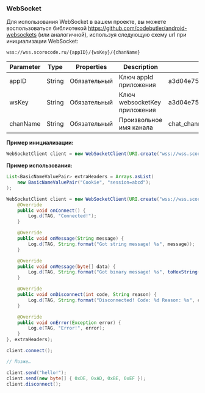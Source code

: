 <a name="WebSocket"></a>

### WebSocket

Для использования WebSocket в вашем проекте, вы можете воспользоваться библиотекой <https://github.com/codebutler/android-websockets> (или аналогичной), используя следующую схему url при инициализации WebSocket:

```
wss://wss.scorocode.ru/{appID}/{wsKey}/{chanName}
```

| Parameter | Type | Properties | Description | Value example |
|-----------|------|------------|-------------|---------------|
|appID  | String | Обязательный  |  Ключ appId приложения   |a3d04e75e157b2f7ae20c2fce02f63d6 |
|wsKey  | String | Обязательный   | Ключ websocketKey  приложения  | a3d04e75e157b2f7ae20c2fce02f63d6 |
|chanName  |  String | Обязательный  |  Произвольное имя канала | chat_channel |

**Пример инициализации:**

```Java
WebSocketClient client = new WebSocketClient(URI.create("wss://wss.scorocode.ru/a3d04e75e157b2f7ae20c2fce02f63d6/a3d04e75e157b2f7ae20c2fce02f63d6/chat_channel"), handler);
```

**Пример использования:**

```Java
List<BasicNameValuePair> extraHeaders = Arrays.asList(
    new BasicNameValuePair("Cookie", "session=abcd");
);

WebSocketClient client = new WebSocketClient(URI.create("wss://wss.scorocode.ru/a3d04e75e157b2f7ae20c2fce02f63d6/b3asd4e75e1fds2f7ae20c2fce02f63d6/chat_channel"), new WebSocketClient.Handler() {
    @Override
    public void onConnect() {
        Log.d(TAG, "Connected!");
    }

    @Override
    public void onMessage(String message) {
        Log.d(TAG, String.format("Got string message! %s", message));
    }

    @Override
    public void onMessage(byte[] data) {
        Log.d(TAG, String.format("Got binary message! %s", toHexString(data));
    }

    @Override
    public void onDisconnect(int code, String reason) {
        Log.d(TAG, String.format("Disconnected! Code: %d Reason: %s", code, reason));
    }

    @Override
    public void onError(Exception error) {
        Log.e(TAG, "Error!", error);
    }
}, extraHeaders);

client.connect();

// Позже…

client.send("hello!");
client.send(new byte[] { 0xDE, 0xAD, 0xBE, 0xEF });
client.disconnect();
```